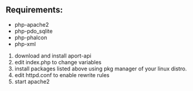
## Requirements:
* php-apache2
* php-pdo_sqlite
* php-phalcon
* php-xml


1. download and install aport-api
2. edit index.php to change variables
3. install packages listed above using pkg manager of your linux distro.
4. edit httpd.conf to enable rewrite rules
5. start apache2



